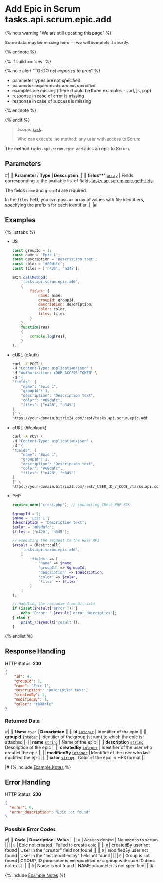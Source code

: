 # Add Epic in Scrum tasks.api.scrum.epic.add

{% note warning "We are still updating this page" %}

Some data may be missing here — we will complete it shortly.

{% endnote %}

{% if build == 'dev' %}

{% note alert "TO-DO _not exported to prod_" %}

- parameter types are not specified
- parameter requirements are not specified
- examples are missing (there should be three examples - curl, js, php)
- response in case of error is missing
- response in case of success is missing

{% endnote %}

{% endif %}

> Scope: [`task`](../../../scopes/permissions.md)
>
> Who can execute the method: any user with access to Scrum

The method `tasks.api.scrum.epic.add` adds an epic to Scrum.

## Parameters

#|
|| **Parameter** / **Type** | **Description** ||
|| **fields^*^**
[`array`](../../../data-types.md) | Fields corresponding to the available list of fields [tasks.api.scrum.epic.getFields](./tasks-api-scrum-epic-get-fields.md).

The fields `name` and `groupId` are required.

In the `files` field, you can pass an array of values with file identifiers, specifying the prefix `n` for each identifier. ||
|#

## Examples

{% list tabs %}

- JS

    ```js
    const groupId = 1;
    const name = 'Epic 1';
    const description = 'Description text';
    const color = '#69dafc';
    const files = ['n428', 'n345'];

    BX24.callMethod(
        'tasks.api.scrum.epic.add',
        {
            fields: {
                name: name,
                groupId: groupId,
                description: description,
                color: color,
                files: files
            }
        },
        function(res)
        {
            console.log(res);
        }
    );
    ```

- cURL (oAuth)

    ```bash
    curl -X POST \
    -H "Content-Type: application/json" \
    -H "Authorization: YOUR_ACCESS_TOKEN" \
    -d '{
    "fields": {
        "name": "Epic 1",
        "groupId": 1,
        "description": "Description text",
        "color": "#69dafc",
        "files": ["n428", "n345"]
    }
    }' \
    https://your-domain.bitrix24.com/rest/tasks.api.scrum.epic.add
    ```

- cURL (Webhook)

    ```bash
    curl -X POST \
    -H "Content-Type: application/json" \
    -d '{
    "fields": {
        "name": "Epic 1",
        "groupId": 1,
        "description": "Description text",
        "color": "#69dafc",
        "files": ["n428", "n345"]
    }
    }' \
    https://your-domain.bitrix24.com/rest/_USER_ID_/_CODE_/tasks.api.scrum.epic.add
    ```

- PHP

    ```php
    require_once('crest.php'); // connecting CRest PHP SDK

    $groupId = 1;
    $name = 'Epic 1';
    $description = 'Description text';
    $color = '#69dafc';
    $files = ['n428', 'n345'];

    // executing the request to the REST API
    $result = CRest::call(
        'tasks.api.scrum.epic.add',
        [
            'fields' => [
                'name' => $name,
                'groupId' => $groupId,
                'description' => $description,
                'color' => $color,
                'files' => $files
            ]
        ]
    );

    // Handling the response from Bitrix24
    if (isset($result['error'])) {
        echo 'Error: '.$result['error_description'];
    } else {
        print_r($result['result']);
    }
    ```

{% endlist %}

## Response Handling

HTTP Status: **200**

```json
{
    "id": 4,
    "groupId": 1,
    "name": "Epic 1",
    "description": "Description text",
    "createdBy": 1,
    "modifiedBy": 1,
    "color": "#69dafc"
}
```

### Returned Data

#|
|| **Name**
`type` | **Description** ||
|| **id**
[`integer`](../../../data-types.md) | Identifier of the epic ||
|| **groupId**
[`integer`](../../../data-types.md) | Identifier of the group (scrum) to which the epic is attached ||
|| **name**
[`string`](../../../data-types.md) | Name of the epic ||
|| **description**
[`string`](../../../data-types.md) | Description of the epic ||
|| **createdBy**
[`integer`](../../../data-types.md) | Identifier of the user who created the epic ||
|| **modifiedBy**
[`integer`](../../../data-types.md) | Identifier of the user who last modified the epic ||
|| **color**
[`string`](../../../data-types.md) | Color of the epic in HEX format ||

|#
{% include [Example Notes](../../../../_includes/examples.md) %}

## Error Handling

HTTP Status: **200**

```json
{
  "error": 0,
  "error_description": "Epic not found"
}
```

### Possible Error Codes

#|
|| **Code** | **Description**  | **Value** ||
|| `0` | Access denied | No access to scrum ||
|| `0` | Epic not created | Failed to create epic ||
|| `0` | createdBy user not found | User in the "creator" field not found ||
|| `0` | modifiedBy user not found | User in the "last modified by" field not found ||
|| `0` | Group is not found | GROUP_ID parameter is not specified or a group with such ID does not exist ||
|| `0` | Name is not found | NAME parameter is not specified ||
|#

{% include [Example Notes](../../../../_includes/examples.md) %}